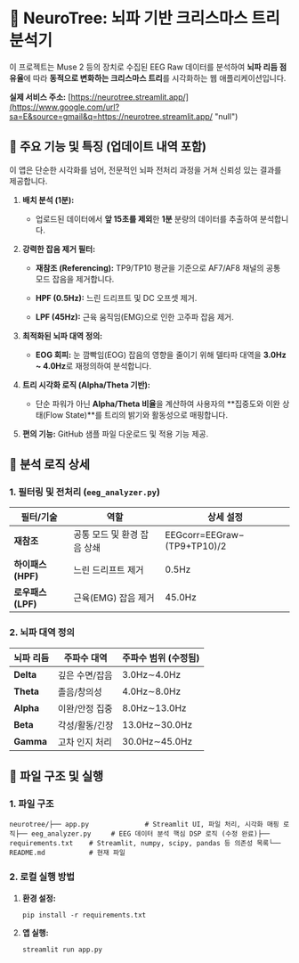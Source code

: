 # 🎄 NeuroTree: 뇌파 기반 크리스마스 트리 분석기

이 프로젝트는 Muse 2 등의 장치로 수집된 EEG Raw 데이터를 분석하여 **뇌파 리듬 점유율**에 따라 **동적으로 변화하는 크리스마스 트리**를 시각화하는 웹 애플리케이션입니다.

**실제 서비스 주소:** [https://neurotree.streamlit.app/](https://www.google.com/url?sa=E&source=gmail&q=https://neurotree.streamlit.app/ "null")

## 🌟 주요 기능 및 특징 (업데이트 내역 포함)

이 앱은 단순한 시각화를 넘어, 전문적인 뇌파 전처리 과정을 거쳐 신뢰성 있는 결과를 제공합니다.

1. **배치 분석 (1분):**
   
   - 업로드된 데이터에서 **앞 15초를 제외**한 **1분** 분량의 데이터를 추출하여 분석합니다.

2. **강력한 잡음 제거 필터:**
   
   - **재참조 (Referencing):** TP9/TP10 평균을 기준으로 AF7/AF8 채널의 공통 모드 잡음을 제거합니다.
   
   - **HPF (0.5Hz):** 느린 드리프트 및 DC 오프셋 제거.
   
   - **LPF (45Hz):** 근육 움직임(EMG)으로 인한 고주파 잡음 제거.

3. **최적화된 뇌파 대역 정의:**
   
   - **EOG 회피:** 눈 깜빡임(EOG) 잡음의 영향을 줄이기 위해 델타파 대역을 **3.0Hz ~ 4.0Hz**로 재정의하여 분석합니다.

4. **트리 시각화 로직 (Alpha/Theta 기반):**
   
   - 단순 파워가 아닌 **Alpha/Theta 비율**을 계산하여 사용자의 **집중도와 이완 상태(Flow State)**를 트리의 밝기와 활동성으로 매핑합니다.

5. **편의 기능:** GitHub 샘플 파일 다운로드 및 적용 기능 제공.

## 🔬 분석 로직 상세

### 1. 필터링 및 전처리 (`eeg_analyzer.py`)

| 필터/기술          | 역할               | 상세 설정                         |
| -------------- | ---------------- | ----------------------------- |
| **재참조**        | 공통 모드 및 환경 잡음 상쇄 | EEGcorr​=EEGraw​−(TP9+TP10)/2 |
| **하이패스 (HPF)** | 느린 드리프트 제거       | 0.5Hz                         |
| **로우패스 (LPF)** | 근육(EMG) 잡음 제거    | 45.0Hz                        |

### 2. 뇌파 대역 정의

| 뇌파 리듬     | 주파수 대역   | 주파수 범위 (수정됨)  |
| --------- | -------- | ------------- |
| **Delta** | 깊은 수면/잡음 | 3.0Hz∼4.0Hz   |
| **Theta** | 졸음/창의성   | 4.0Hz∼8.0Hz   |
| **Alpha** | 이완/안정 집중 | 8.0Hz∼13.0Hz  |
| **Beta**  | 각성/활동/긴장 | 13.0Hz∼30.0Hz |
| **Gamma** | 고차 인지 처리 | 30.0Hz∼45.0Hz |

## 📂 파일 구조 및 실행

### 1. 파일 구조

```
neurotree/├── app.py              # Streamlit UI, 파일 처리, 시각화 매핑 로직├── eeg_analyzer.py     # EEG 데이터 분석 핵심 DSP 로직 (수정 완료)├── requirements.txt    # Streamlit, numpy, scipy, pandas 등 의존성 목록└── README.md           # 현재 파일
```

### 2. 로컬 실행 방법

1. **환경 설정:**
   
   ```
   pip install -r requirements.txt
   ```

2. **앱 실행:**
   
   ```
   streamlit run app.py
   ```
